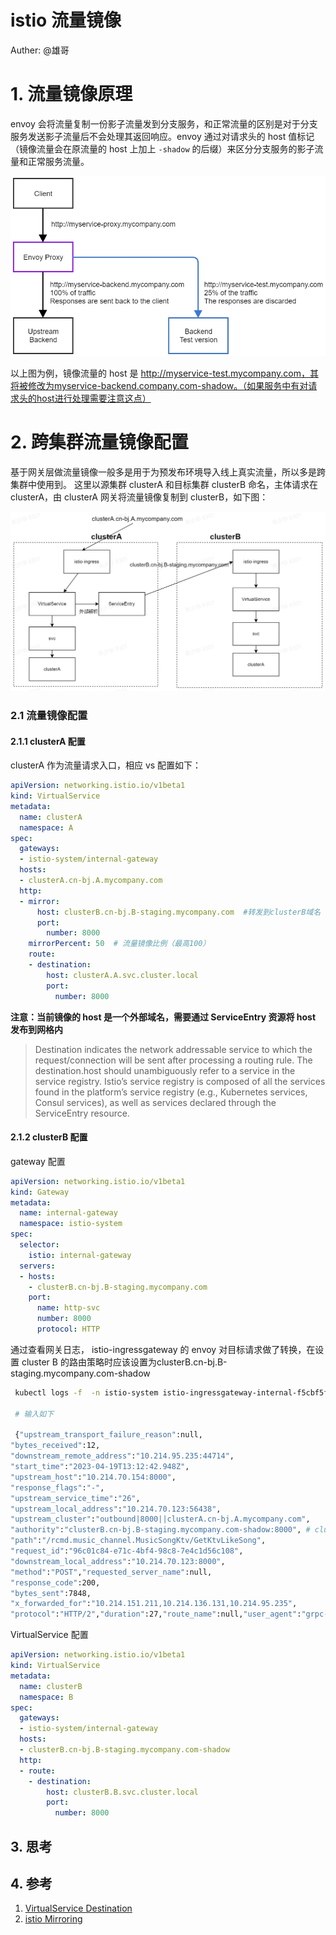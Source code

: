 # istio 流量镜像

Auther: @雄哥

# 1. 流量镜像原理

envoy 会将流量复制一份影子流量发到分支服务，和正常流量的区别是对于分支服务发送影子流量后不会处理其返回响应。envoy 通过对请求头的 host 值标记（镜像流量会在原流量的 host 上加上 `-shadow` 的后缀）来区分分支服务的影子流量和正常服务流量。

![istio流量镜像图][istio流量镜像图]

以上图为例，镜像流量的 host 是 http://myservice-test.mycompany.com，其将被修改为myservice-backend.company.com-shadow。（如果服务中有对请求头的host进行处理需要注意这点）

# 2. 跨集群流量镜像配置

基于网关层做流量镜像一般多是用于为预发布环境导入线上真实流量，所以多是跨集群中使用到。
这里以源集群 clusterA 和目标集群 clusterB 命名，主体请求在 clusterA，由 clusterA 网关将流量镜像复制到 clusterB，如下图：

![istio流量镜像拓扑]

### 2.1 流量镜像配置

#### 2.1.1 clusterA 配置

clusterA 作为流量请求入口，相应 vs 配置如下：

```yaml
apiVersion: networking.istio.io/v1beta1
kind: VirtualService
metadata:
  name: clusterA
  namespace: A
spec:
  gateways:
  - istio-system/internal-gateway
  hosts:
  - clusterA.cn-bj.A.mycompany.com
  http:
  - mirror:
      host: clusterB.cn-bj.B-staging.mycompany.com  #转发到clusterB域名
      port:
        number: 8000
    mirrorPercent: 50  # 流量镜像比例（最高100）
    route:
    - destination:
        host: clusterA.A.svc.cluster.local
        port:
          number: 8000
```

**注意：当前镜像的 host 是一个外部域名，需要通过 ServiceEntry 资源将 host 发布到网格内**

> Destination indicates the network addressable service to which the request/connection will be sent after processing a routing rule. The destination.host should unambiguously refer to a service in the service registry. Istio’s service registry is composed of all the services found in the platform’s service registry (e.g., Kubernetes services, Consul services), as well as services declared through the ServiceEntry resource.


#### 2.1.2 clusterB 配置

gateway 配置

```yaml
apiVersion: networking.istio.io/v1beta1
kind: Gateway
metadata:
  name: internal-gateway
  namespace: istio-system
spec:
  selector:
    istio: internal-gateway
  servers:
  - hosts:
    - clusterB.cn-bj.B-staging.mycompany.com
    port:
      name: http-svc
      number: 8000
      protocol: HTTP
```

通过查看网关日志， istio-ingressgateway 的 envoy 对目标请求做了转换，在设置 cluster B 的路由策略时应该设置为clusterB.cn-bj.B-staging.mycompany.com-shadow

```bash
 kubectl logs -f  -n istio-system istio-ingressgateway-internal-f5cbf5f84-nx45b --tail=10|grep shadow

 # 输入如下

 {"upstream_transport_failure_reason":null,
"bytes_received":12,
"downstream_remote_address":"10.214.95.235:44714",
"start_time":"2023-04-19T13:12:42.948Z",
"upstream_host":"10.214.70.154:8000",
"response_flags":"-",
"upstream_service_time":"26",
"upstream_local_address":"10.214.70.123:56438",
"upstream_cluster":"outbound|8000||clusterA.cn-bj.A.mycompany.com",
"authority":"clusterB.cn-bj.B-staging.mycompany.com-shadow:8000", # clusterB.cn-bj.B-staging.mycompany.com -> clusterB.cn-bj.B-staging.mycompany.com-shadow
"path":"/rcmd.music_channel.MusicSongKtv/GetKtvLikeSong",
"request_id":"96c01c84-e71c-4bf4-98c8-7e4c1d56c108",
"downstream_local_address":"10.214.70.123:8000",
"method":"POST","requested_server_name":null,
"response_code":200,
"bytes_sent":7848,
"x_forwarded_for":"10.214.151.211,10.214.136.131,10.214.95.235",
"protocol":"HTTP/2","duration":27,"route_name":null,"user_agent":"grpc-go/1.49.0-dev"}
```

VirtualService 配置

```yaml
apiVersion: networking.istio.io/v1beta1
kind: VirtualService
metadata:
  name: clusterB
  namespace: B
spec:
  gateways: 
  - istio-system/internal-gateway
  hosts:
  - clusterB.cn-bj.B-staging.mycompany.com-shadow
  http:
  - route:
    - destination:
        host: clusterB.B.svc.cluster.local
        port:
          number: 8000
```

## 3. 思考



## 4. 参考

1. [VirtualService Destination](https://istio.io/latest/docs/reference/config/networking/virtual-service/#Destination)
2. [istio Mirroring](https://istio.io/latest/docs/tasks/traffic-management/mirroring/)


[istio流量镜像图]: /images/istio流量镜像图.jpeg
[istio流量镜像拓扑]: /images/istio%E6%B5%81%E9%87%8F%E9%95%9C%E5%83%8F%E6%B5%81%E9%87%8F%E6%8B%93%E6%89%91%E5%9B%BE.jpg